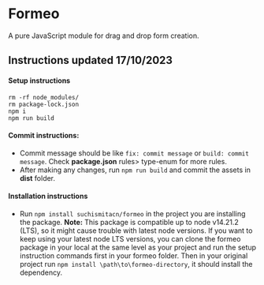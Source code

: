 # Formeo

A pure JavaScript module for drag and drop form creation.

## Instructions updated 17/10/2023

#### Setup instructions
	rm -rf node_modules/
    rm package-lock.json
    npm i
    npm run build

#### Commit instructions:
- Commit message should be like `fix: commit message` or `build: commit message`. Check **package.json** rules> type-enum for more rules.
- After making any changes, run `npm run build` and commit the assets in **dist** folder.

#### Installation instructions
- Run `npm install suchismitacn/formeo` in the project you are installing the package. **Note:** This package is compatible up to node v14.21.2 (LTS), so it might cause trouble with latest node versions. If you want to keep using your latest node LTS versions, you can clone the formeo package in your local at the same level as your project and run the setup instruction commands first in your formeo folder. Then in your original project run `npm install \path\to\formeo-directory`, it should install the dependency.
